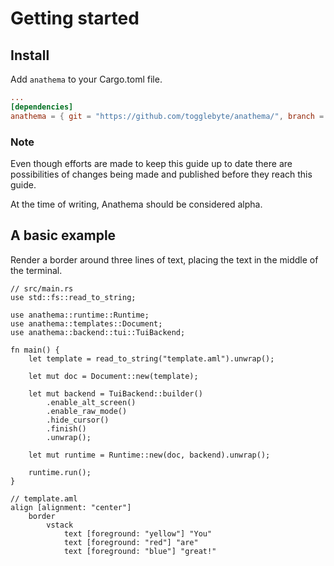 # Getting started

## Install
Add `anathema` to your Cargo.toml file.

```toml
...
[dependencies]
anathema = { git = "https://github.com/togglebyte/anathema/", branch = "dev" }
```

### Note

Even though efforts are made to keep this guide up to date there are
possibilities of changes being made and published before they reach
this guide.

At the time of writing, Anathema should be considered alpha.

## A basic example

Render a border around three lines of text, placing the text in the middle of the
terminal.

```rust,ignore
// src/main.rs
use std::fs::read_to_string;

use anathema::runtime::Runtime;
use anathema::templates::Document;
use anathema::backend::tui::TuiBackend;

fn main() {
    let template = read_to_string("template.aml").unwrap();

    let mut doc = Document::new(template);

    let mut backend = TuiBackend::builder()
        .enable_alt_screen()
        .enable_raw_mode()
        .hide_cursor()
        .finish()
        .unwrap();

    let mut runtime = Runtime::new(doc, backend).unwrap();

    runtime.run();
}
```

```
// template.aml
align [alignment: "center"]
    border
        vstack
            text [foreground: "yellow"] "You"
            text [foreground: "red"] "are"
            text [foreground: "blue"] "great!"
```
